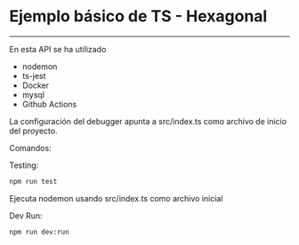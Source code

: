 # Ejemplo básico de TS - Hexagonal

---

En esta API se ha utilizado

- nodemon
- ts-jest
- Docker
- mysql
- Github Actions

La configuración del debugger apunta a src/index.ts como archivo de inicio del proyecto.

Comandos:

Testing:

```sh
npm run test
```

Ejecuta nodemon usando src/index.ts como archivo inicial

Dev Run:

```sh
npm run dev:run
```


